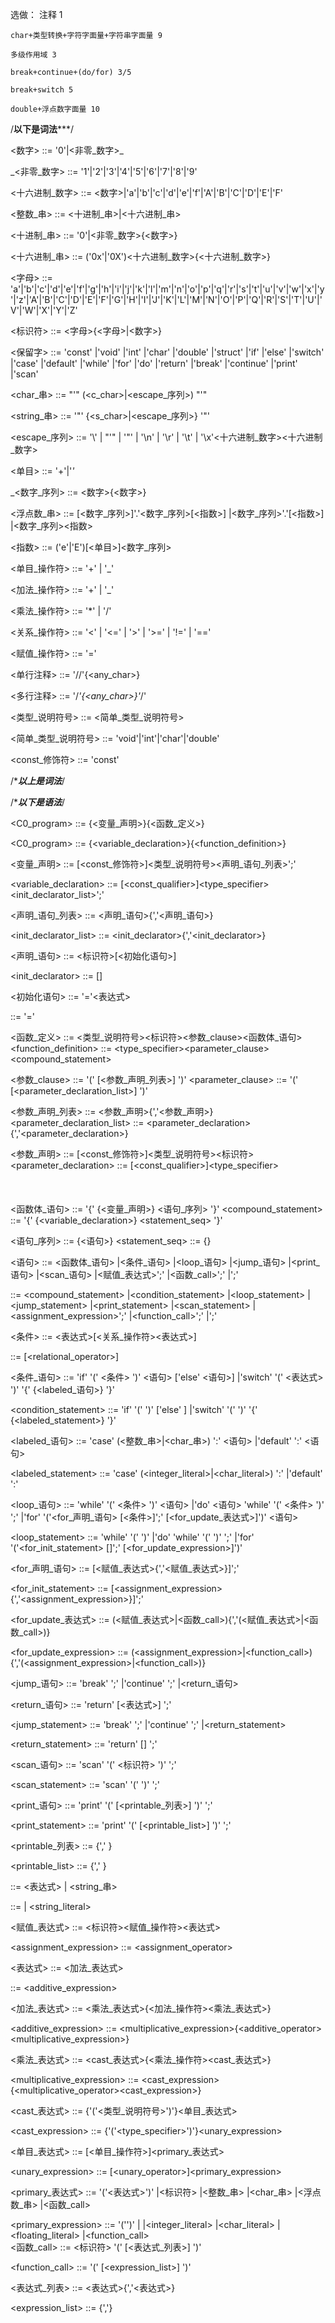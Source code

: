 选做：
	注释 1
	
	char+类型转换+字符字面量+字符串字面量 9
	
	多级作用域 3
	
	break+continue+(do/for) 3/5
	
	break+switch 5
	
	double+浮点数字面量 10
	



/************************************************************************以下是词法***************************************************************************/



<数字> ::=  '0'|<非零_数字>_

_<非零_数字> ::=  '1'|'2'|'3'|'4'|'5'|'6'|'7'|'8'|'9'

<十六进制_数字> ::= <数字>|'a'|'b'|'c'|'d'|'e'|'f'|'A'|'B'|'C'|'D'|'E'|'F'

<整数_串> ::=  <十进制_串>|<十六进制_串>

<十进制_串> ::=  '0'|<非零_数字>{<数字>}

<十六进制_串> ::=  ('0x'|'0X')<十六进制_数字>{<十六进制_数字>}


<字母> ::=    'a'|'b'|'c'|'d'|'e'|'f'|'g'|'h'|'i'|'j'|'k'|'l'|'m'|'n'|'o'|'p'|'q'|'r'|'s'|'t'|'u'|'v'|'w'|'x'|'y'|'z'|'A'|'B'|'C'|'D'|'E'|'F'|'G'|'H'|'I'|'J'|'K'|'L'|'M'|'N'|'O'|'P'|'Q'|'R'|'S'|'T'|'U'|'V'|'W'|'X'|'Y'|'Z'

<标识符> ::=  <字母>{<字母>|<数字>}

<保留字> ::=   'const' |'void'   |'int'    |'char'   |'double' |'struct' |'if'     |'else'    |'switch' |'case'   |'default' |'while'  |'for'    |'do' |'return' |'break'  |'continue'  |'print'  |'scan'
​	



<char_串> ::=  "'" (<c_char>|<escape_序列>) "'" 

<string_串> ::=  '"' {<s_char>|<escape_序列>} '"'

<escape_序列> ::=     '\\' | "\'" | '\"' | '\n' | '\r' | '\t' | '\x'<十六进制_数字><十六进制_数字>

<单目> ::=  '+'|'_'_

_<数字_序列> ::= <数字>{<数字>}

<浮点数_串> ::=   [<数字_序列>]'.'<数字_序列>[<指数>] |<数字_序列>'.'[<指数>] |<数字_序列><指数>

<指数> ::=  ('e'|'E')[<单目>]<数字_序列>

<单目_操作符>     ::= '+' | '_'

<加法_操作符>       ::= '+' | '_'

<乘法_操作符> 		::= '*' | '/'

<关系_操作符>     	::= '<' | '<=' | '>' | '>=' | '!=' | '=='

<赋值_操作符>     	::= '='   

<单行注释> ::= '//'{<any_char>}<LF>

<多行注释> ::=  '/*'{<any_char>}'*/'    

<类型_说明符号>         ::= <简单_类型_说明符号>

<简单_类型_说明符号>  ::= 'void'|'int'|'char'|'double'

<const_修饰符>        ::= 'const'

/****************************************************************************以上是词法***************************************************************************/

/****************************************************************************以下是语法***************************************************************************/   

<C0_program> ::=  {<变量_声明>}{<函数_定义>}

<C0_program> ::=  {<variable_declaration>}{<function_definition>}



<变量_声明> ::=  [<const_修饰符>]<类型_说明符号><声明_语句_列表>';'

<variable_declaration> ::=  [<const_qualifier>]<type_specifier><init_declarator_list>';'

<声明_语句_列表> ::=  <声明_语句>{','<声明_语句>}

<init_declarator_list> ::=  <init_declarator>{','<init_declarator>}	

<声明_语句> ::=  <标识符>[<初始化语句>]

<init_declarator> ::=  <identifier>[<initializer>]	

<初始化语句> ::=  '='<表达式>    

<initializer> ::=  '='<expression>



  

<函数_定义> ::=  <类型_说明符号><标识符><参数_clause><函数体_语句>
<function_definition> ::=  <type_specifier><identifier><parameter_clause><compound_statement>

<参数_clause> ::=  '(' [<参数_声明_列表>] ')'
<parameter_clause> ::=  '(' [<parameter_declaration_list>] ')'	

<参数_声明_列表> ::=  <参数_声明>{','<参数_声明>}
<parameter_declaration_list> ::=  <parameter_declaration>{','<parameter_declaration>}	

<参数_声明> ::=  [<const_修饰符>]<类型_说明符号><标识符>
<parameter_declaration> ::=  [<const_qualifier>]<type_specifier><identifier>
​	
​	
​	
​	
<函数体_语句> ::=  '{' {<变量_声明>} <语句_序列> '}'
<compound_statement> ::=  '{' {<variable_declaration>} <statement_seq> '}'

<语句_序列> ::= {<语句>}
<statement_seq> ::= {<statement>}

<语句> ::=   <函数体_语句> |<条件_语句> |<loop_语句> |<jump_语句> |<print_语句> |<scan_语句> |<赋值_表达式>';' |<函数_call>';' |';'   

<statement> ::=   <compound_statement> |<condition_statement> |<loop_statement> |<jump_statement> |<print_statement> |<scan_statement> |<assignment_expression>';' |<function_call>';' |';'      





<条件> ::=   <表达式>[<关系_操作符><表达式>] 

<condition> ::=   <expression>[<relational_operator><expression>]    

<条件_语句> ::=   'if' '(' <条件> ')' <语句> ['else' <语句>] |'switch' '(' <表达式> ')' '{' {<labeled_语句>} '}'

<condition_statement> ::=   'if' '(' <condition> ')' <statement> ['else' <statement>] |'switch' '(' <expression> ')' '{' {<labeled_statement>} '}'

<labeled_语句> ::=   'case' (<整数_串>|<char_串>) ':' <语句> |'default' ':' <语句>

<labeled_statement> ::=   'case' (<integer_literal>|<char_literal>) ':' <statement> |'default' ':' <statement>

<loop_语句> ::=  'while' '(' <条件> ')' <语句>
   |'do' <语句> 'while' '(' <条件> ')' ';'
   |'for' '('<for_声明_语句> [<条件>]';' [<for_update_表达式>]')' <语句>

<loop_statement> ::=  'while' '(' <condition> ')' <statement>
   |'do' <statement> 'while' '(' <condition> ')' ';'
   |'for' '('<for_init_statement> [<condition>]';' [<for_update_expression>]')' <statement>

<for_声明_语句> ::=  [<赋值_表达式>{','<赋值_表达式>}]';'

<for_init_statement> ::=  [<assignment_expression>{','<assignment_expression>}]';'

<for_update_表达式> ::= (<赋值_表达式>|<函数_call>){','(<赋值_表达式>|<函数_call>)}

<for_update_expression> ::= (<assignment_expression>|<function_call>){','(<assignment_expression>|<function_call>)}

<jump_语句> ::=   'break' ';' |'continue' ';' |<return_语句>

<return_语句> ::= 'return' [<表达式>] ';'

<jump_statement> ::=   'break' ';' |'continue' ';' |<return_statement>

<return_statement> ::= 'return' [<expression>] ';'  





<scan_语句> ::=  'scan' '(' <标识符> ')' ';'

<scan_statement> ::=  'scan' '(' <identifier> ')' ';'

<print_语句> ::=  'print' '(' [<printable_列表>] ')' ';'

<print_statement> ::=  'print' '(' [<printable_list>] ')' ';'

<printable_列表>  ::=  <printable> {',' <printable>}

<printable_list>  ::=  <printable> {',' <printable>}

<printable> ::=  <表达式> | <string_串>

<printable> ::=  <expression> | <string_literal>
​	



<赋值_表达式> ::=  <标识符><赋值_操作符><表达式>

<assignment_expression> ::=  <identifier><assignment_operator><expression>     

<表达式> ::=  <加法_表达式>

<expression> ::=  <additive_expression>

<加法_表达式> ::=   <乘法_表达式>{<加法_操作符><乘法_表达式>}

<additive_expression> ::=   <multiplicative_expression>{<additive_operator><multiplicative_expression>}

<乘法_表达式> ::=   <cast_表达式>{<乘法_操作符><cast_表达式>}

<multiplicative_expression> ::=   <cast_expression>{<multiplicative_operator><cast_expression>}

<cast_表达式> ::= {'('<类型_说明符号>')'}<单目_表达式>

<cast_expression> ::= {'('<type_specifier>')'}<unary_expression>

<单目_表达式> ::= [<单目_操作符>]<primary_表达式>

<unary_expression> ::= [<unary_operator>]<primary_expression>

<primary_表达式> ::=    '('<表达式>')'  |<标识符> |<整数_串> |<char_串> |<浮点数_串> |<函数_call>

<primary_expression> ::=    '('<expression>')'  |<identifier> |<integer_literal> |<char_literal> |<floating_literal> |<function_call>
​	
<函数_call> ::=  <标识符> '(' [<表达式_列表>] ')'

<function_call> ::=  <identifier> '(' [<expression_list>] ')'

<表达式_列表> ::=  <表达式>{','<表达式>}

<expression_list> ::=  <expression>{','<expression>}